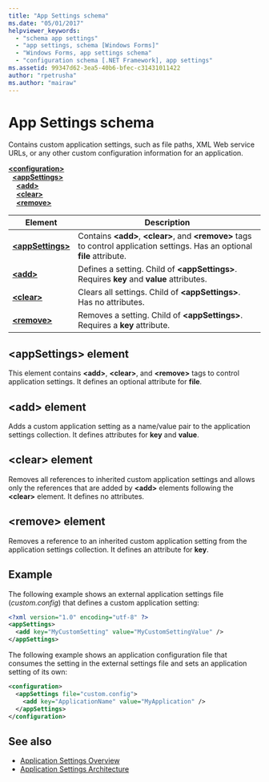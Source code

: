 ```yaml
---
title: "App Settings schema"
ms.date: "05/01/2017"
helpviewer_keywords: 
  - "schema app settings"
  - "app settings, schema [Windows Forms]"
  - "Windows Forms, app settings schema"
  - "configuration schema [.NET Framework], app settings"
ms.assetid: 99347d62-3ea5-40b6-bfec-c31431011422
author: "rpetrusha"
ms.author: "mairaw"
---
```


# App Settings schema

Contains custom application settings, such as file paths, XML Web service URLs, or any other custom configuration information for an application.

[**\<configuration>**](../configuration-element.md)   
&nbsp;&nbsp;[**\<appSettings>**](appsettings-element-for-configuration.md)   
&nbsp;&nbsp;&nbsp;&nbsp;[**\<add>**](add-element-for-appsettings.md)   
&nbsp;&nbsp;&nbsp;&nbsp;[**\<clear>**](clear-element-for-appsettings.md)   
&nbsp;&nbsp;&nbsp;&nbsp;[**\<remove>**](remove-element-for-appsettings.md)

| Element | Description |
| ------- | ----------- |
| [**\<appSettings>**](appsettings-element-for-configuration.md) | Contains **\<add>**, **\<clear>**, and **\<remove>** tags to control application settings. Has an optional **file** attribute. |
| [**\<add>**](add-element-for-appsettings.md) | Defines a setting. Child of **\<appSettings>**. Requires **key** and **value** attributes. |
| [**\<clear>**](clear-element-for-appsettings.md) | Clears all settings. Child of **\<appSettings>**. Has no attributes. |
| [**\<remove>**](remove-element-for-appsettings.md) | Removes a setting. Child of **\<appSettings>**. Requires a **key** attribute. |

## \<appSettings> element

This element contains **\<add>**, **\<clear>**, and **\<remove>** tags to control application settings. It defines an optional attribute for **file**.

## \<add> element

Adds a custom application setting as a name/value pair to the application settings collection. It defines attributes for **key** and **value**.

## \<clear> element

Removes all references to inherited custom application settings and allows only the references that are added by **\<add>** elements following the **\<clear>** element. It defines no attributes.

## \<remove> element

Removes a reference to an inherited custom application setting from the application settings collection. It defines an attribute for **key**.

## Example

The following example shows an external application settings file (*custom.config*) that defines a custom application setting:

```xml
<?xml version="1.0" encoding="utf-8" ?>
<appSettings>
  <add key="MyCustomSetting" value="MyCustomSettingValue" />
</appSettings>
```

The following example shows an application configuration file that consumes the setting in the external settings file and sets an application setting of its own:

```xml
<configuration>
  <appSettings file="custom.config">
    <add key="ApplicationName" value="MyApplication" />
  </appSettings>
</configuration>
```

## See also

- [Application Settings Overview](../../../winforms/advanced/application-settings-overview.md)
- [Application Settings Architecture](../../../winforms/advanced/application-settings-architecture.md)
